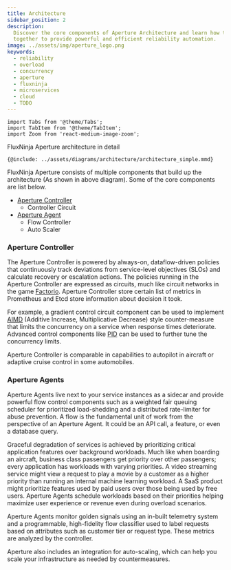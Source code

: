 ```yaml
---
title: Architecture
sidebar_position: 2
description:
  Discover the core components of Aperture Architecture and learn how they work
  together to provide powerful and efficient reliability automation.
image: ../assets/img/aperture_logo.png
keywords:
  - reliability
  - overload
  - concurrency
  - aperture
  - fluxninja
  - microservices
  - cloud
  - TODO
---
```


```mdx-code-block
import Tabs from '@theme/Tabs';
import TabItem from '@theme/TabItem';
import Zoom from 'react-medium-image-zoom';
```

FluxNinja Aperture architecture in detail

<Zoom>

```mermaid
{@include: ../assets/diagrams/architecture/architecture_simple.mmd}
```

</Zoom>

FluxNinja Aperture consists of multiple components that build up the
architecture (As shown in above diagram). Some of the core components are list
below.

- [Aperture Controller](#aperture-controller)
  - Controller Circuit
- [Aperture Agent](#aperture-agents)
  - Flow Controller
  - Auto Scaler

### Aperture Controller

The Aperture Controller is powered by always-on, dataflow-driven policies that
continuously track deviations from service-level objectives (SLOs) and calculate
recovery or escalation actions. The policies running in the Aperture Controller
are expressed as circuits, much like circuit networks in the game
[Factorio](https://wiki.factorio.com/Circuit_network). Aperture Controller store
certain list of metrics in Prometheus and Etcd store information about decision
it took.

For example, a gradient control circuit component can be used to implement
[AIMD](https://en.wikipedia.org/wiki/Additive_increase/multiplicative_decrease)
(Additive Increase, Multiplicative Decrease) style counter-measure that limits
the concurrency on a service when response times deteriorate. Advanced control
components like [PID](https://en.wikipedia.org/wiki/PID_controller) can be used
to further tune the concurrency limits.

Aperture Controller is comparable in capabilities to autopilot in aircraft or
adaptive cruise control in some automobiles.

### Aperture Agents

Aperture Agents live next to your service instances as a sidecar and provide
powerful flow control components such as a weighted fair queuing scheduler for
prioritized load-shedding and a distributed rate-limiter for abuse prevention. A
flow is the fundamental unit of work from the perspective of an Aperture Agent.
It could be an API call, a feature, or even a database query.

Graceful degradation of services is achieved by prioritizing critical
application features over background workloads. Much like when boarding an
aircraft, business class passengers get priority over other passengers; every
application has workloads with varying priorities. A video streaming service
might view a request to play a movie by a customer as a higher priority than
running an internal machine learning workload. A SaaS product might prioritize
features used by paid users over those being used by free users. Aperture Agents
schedule workloads based on their priorities helping maximize user experience or
revenue even during overload scenarios.

Aperture Agents monitor golden signals using an in-built telemetry system and a
programmable, high-fidelity flow classifier used to label requests based on
attributes such as customer tier or request type. These metrics are analyzed by
the controller.

Aperture also includes an integration for auto-scaling, which can help you scale
your infrastructure as needed by countermeasures.
